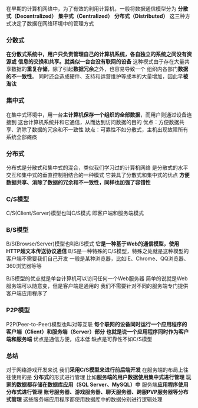 在早期的计算机网络中，为了有效的利用计算机，一般将数据通信模型分为
**分散式（Decentralized）**
**集中式（Centralized）**
**分布式（Distributed）**
这三种方式决定了数据在网络环境中的管理方式

### 分散式
**在分散式系统中，用户只负责管理自己的计算机系统，各自独立的系统之间没有资源或**
**信息的交换和共享。就类似一台台没有联网的设备**
这种模式由于存在大量共享数据的**重复存储**，除了引起**数据冗余**之外，也容易导致一个
组织内各部门**数据的不一致性**。
同时还会造成硬件、支持和运营维护等成本的大量增加，因此早**被淘汰**

### 集中式
在集中式环境中，用一台**主计算机保存一个组织的全部数据**，而用户则通过设备连接到
这台计算机系统并和它通信，从而达到访问数据的目的
优点：方便数据共享、消除了数据的冗余和不一致性
缺点：可靠性不如分散式，主机出现故障所有系统全部瘫痪

### 分布式
分布式是分散式和集中式的混合，类似我们学习过的计算机网络
是分散式的水平交互和集中式的垂直控制相结合的一种模式
它兼具了分散式和集中式的优点
**方便数据共享、消除了数据的冗余和不一致性，同样也加强了容错性**

### C/S模型
C/S(Client/Server)模型也叫C/S模式
即客户端和服务端模式

### B/S模型
B/S(Browse/Server)模型也叫B/S模式
**它是一种基于Web的通信模型，使用HTTP超文本传送协议通信**
B/S是一种特殊的C/S模型，特殊之处就是这种模型的客户端不需要我们自己开发
一般是某种浏览器，比如IE、Chrome、QQ浏览器、360浏览器等等

B/S模型的优点就是单台计算机可以访问任何一个Web服务器
简单的说就是Web服务端可以随意变，但是客户端是通用的
我们不需要针对不同的服务端专门提供客户端应用程序了

### P2P模型
P2P(Peer-to-Peer)模型也叫对等互联
**每个联网的设备同时运行一个应用程序的客户端（Client）和服务端（Server）部分**
**也就是说一个应用程序同时作为客户端和服务端**
优点是通信方便，成本低
缺点是可靠性不如C/S模型

### 总结
对于网络游戏开发来说
我们**采用C/S模型来进行前后端开发**
在服务端的布局上往往使用的是
**分布式**的形式进行管理
比如**服务端的用户数据使用集中式进行管理**
**玩家的数据都存储在数据库应用（SQL Server、MySQL）中**
服务端**应用程序使用分布式进行管理**
**账号服务器、游戏服务器、聊天服务器、跨服PVP服务器等分布式管理**
这些服务端应用程序都使用数据库中的数据分别进行逻辑处理